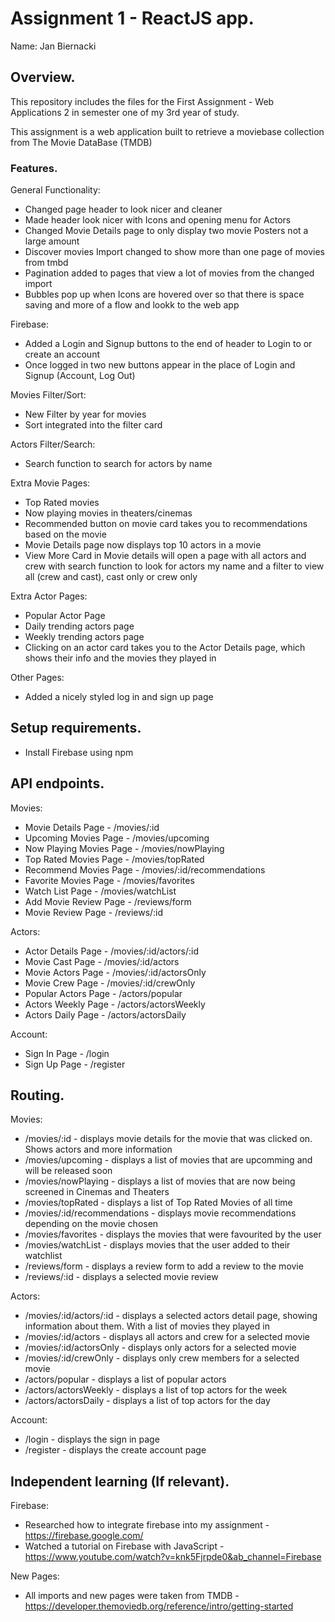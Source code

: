 # Assignment 1 - ReactJS app.

Name: Jan Biernacki

## Overview.

This repository includes the files for the First Assignment - Web Applications 2 in semester one of my 3rd year of study.

This assignment is a web application built to retrieve a moviebase collection from The Movie DataBase (TMDB)


### Features.
 
General Functionality:
+ Changed page header to look nicer and cleaner
+ Made header look nicer with Icons and opening menu for Actors
+ Changed Movie Details page to only display two movie Posters not a large amount
+ Discover movies Import changed to show more than one page of movies from tmbd
+ Pagination added to pages that view a lot of movies from the changed import
+ Bubbles pop up when Icons are hovered over so that there is space saving and more of a flow and lookk to the web app


Firebase: 
+ Added a Login and Signup buttons to the end of header to Login to or create an account 
+ Once logged in two new buttons appear in the place of Login and Signup (Account, Log Out)


Movies Filter/Sort:
+ New Filter by year for movies
+ Sort integrated into the filter card


Actors Filter/Search:
+ Search function to search for actors by name


Extra Movie Pages: 
+ Top Rated movies
+ Now playing movies in theaters/cinemas
+ Recommended button on movie card takes you to recommendations based on the movie
+ Movie Details page now displays top 10 actors in a movie
+ View More Card in Movie details will open a page with all actors and crew with search function to look for actors my name and a filter to view all (crew and cast), cast only or crew only


Extra Actor Pages:
+ Popular Actor Page
+ Daily trending actors page
+ Weekly trending actors page
+ Clicking on an actor card takes you to the Actor Details page, which shows their info and the movies they played in


Other Pages:
+ Added a nicely styled log in and sign up page


## Setup requirements.
+ Install Firebase using npm


## API endpoints.

Movies:
+ Movie Details Page - /movies/:id
+ Upcoming Movies Page - /movies/upcoming
+ Now Playing Movies Page - /movies/nowPlaying
+ Top Rated Movies Page - /movies/topRated
+ Recommend Movies Page - /movies/:id/recommendations
+ Favorite Movies Page - /movies/favorites
+ Watch List Page - /movies/watchList
+ Add Movie Review Page - /reviews/form
+ Movie Review Page - /reviews/:id


Actors: 
+ Actor Details Page - /movies/:id/actors/:id
+ Movie Cast Page - /movies/:id/actors
+ Movie Actors Page - /movies/:id/actorsOnly
+ Movie Crew Page - /movies/:id/crewOnly
+ Popular Actors Page - /actors/popular
+ Actors Weekly Page - /actors/actorsWeekly
+ Actors Daily Page - /actors/actorsDaily 


Account:
+ Sign In Page - /login
+ Sign Up Page - /register


## Routing.

Movies: 
+ /movies/:id - displays movie details for the movie that was clicked on. Shows actors and more information
+ /movies/upcoming - displays a list of movies that are upcomming and will be released soon
+ /movies/nowPlaying - displays a list of movies that are now being screened in Cinemas and Theaters
+ /movies/topRated - displays a list of Top Rated Movies of all time
+ /movies/:id/recommendations - displays movie recommendations depending on the movie chosen
+ /movies/favorites - displays the movies that were favourited by the user
+ /movies/watchList - displays movies that the user added to their watchlist
+ /reviews/form - displays a review form to add a review to the movie
+ /reviews/:id - displays a selected movie review


Actors: 
+ /movies/:id/actors/:id - displays a selected actors detail page, showing information about them. With a list of movies they played in
+ /movies/:id/actors - displays all actors and crew for a selected movie
+ /movies/:id/actorsOnly - displays only actors for a selected movie
+ /movies/:id/crewOnly - displays only crew members for a selected movie
+ /actors/popular - displays a list of popular actors 
+ /actors/actorsWeekly - displays a list of top actors for the week
+ /actors/actorsDaily - displays a list of top actors for the day


Account:
+ /login - displays the sign in page
+ /register - displays the create account page


## Independent learning (If relevant).

Firebase:
+ Researched how to integrate firebase into my assignment - https://firebase.google.com/
+ Watched a tutorial on Firebase with JavaScript - https://www.youtube.com/watch?v=knk5Fjrpde0&ab_channel=Firebase


New Pages:
+ All imports and new pages were taken from TMDB - https://developer.themoviedb.org/reference/intro/getting-started